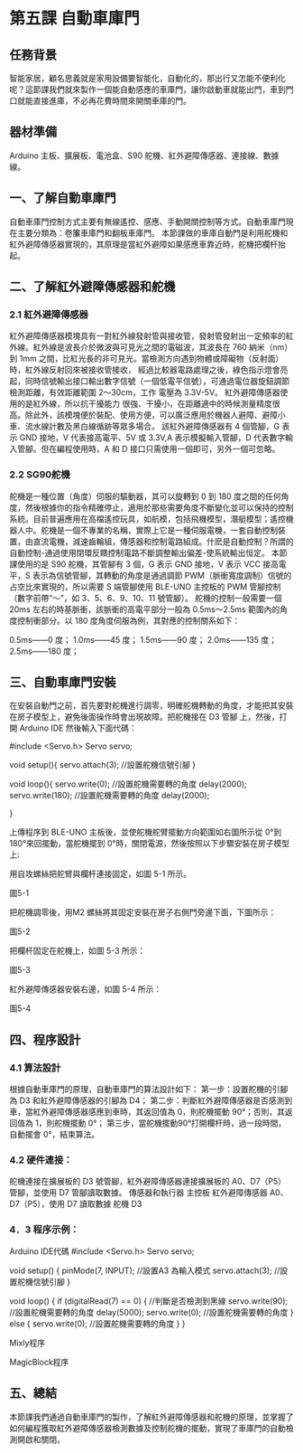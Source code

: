 # 第五課	自動車庫門


## 任務背景

智能家居，顧名思義就是家用設備要智能化，自動化的，那出行又怎能不便利化呢？這節課我們就來製作一個能自動感應的車庫門，讓你啟動車就能出門，車到門口就能直接進庫，不必再花費時間來開關車庫的門。


## 器材準備

Arduino 主板、擴展板、電池盒、S90 舵機、紅外避障傳感器、連接線、數據線。

## 一、了解自動車庫門

自動車庫門控制方式主要有無線遙控、感應、手動開關控制等方式。自動車庫門現在主要分類為：卷簾車庫門和翻板車庫門。
本節課做的車庫自動門是利用舵機和紅外避障傳感器實現的，其原理是當紅外避障如果感應車靠近時，舵機把欄杆抬起。

## 二、了解紅外避障傳感器和舵機

### 2.1		紅外避障傳感器
紅外避障傳感器模塊具有一對紅外線發射管與接收管，發射管發射出一定頻率的紅外線。紅外線是波長介於微波與可見光之間的電磁波，其波長在 760 納米（nm）到 1mm 之間，比紅光長的非可見光。當檢測方向遇到物體或障礙物（反射面）時，紅外線反射回來被接收管接收， 經過比較器電路處理之後，綠色指示燈會亮起，同時信號輸出接口輸出數字信號（一個低電平信號），可通過電位器旋鈕調節檢測距離，有效距離範圍 2～30cm，工作 電壓為 3.3V-5V。
紅外避障傳感器使用的是紅外線，所以抗干擾能力 很強、干擾小，在距離適中的時候測量精度很高。除此外，該模塊便於裝配、使用方便，可以廣泛應用於機器人避障、避障小車、流水線計數及黑白線循跡等眾多場合。
該紅外避障傳感器有 4 個管腳，G 表示 GND 接地，V 代表接高電平、5V 或 3.3V,A 表示模擬輸入管腳，D 代表數字輸入管腳。但在編程使用時，A 和 D 接口只需使用一個即可，另外一個可忽略。

### 2.2		SG90舵機 
舵機是一種位置（角度）伺服的驅動器，其可以旋轉到 0 到 180 度之間的任何角度，然後根據你的指令精確停止，適用於那些需要角度不斷變化並可以保持的控制系統。目前普遍應用在高檔遙控玩具，如航模，包括飛機模型，潛艇模型；遙控機器人中。舵機是一個不專業的名稱，實際上它是一種伺服電機，一套自動控制裝置，由直流電機，減速齒輪組，傳感器和控制電路組成。什麽是自動控制？所謂的自動控制-通過使用閉環反饋控制電路不斷調整輸出偏差-使系統輸出恒定。
本節課使用的是 S90 舵機，其管腳有 3 個，G 表示 GND 接地，V 表示 VCC 接高電平，S 表示為信號管腳，其轉動的角度是通過調節 PWM（脈衝寬度調制）信號的占空比來實現的，所以需要 S 端管腳使用 BLE-UNO 主控板的 PWM 管腳控制（數字前帶“～”，如 3、5、6、9、10、11 號管腳）。
舵機的控制一般需要一個 20ms 左右的時基脈衝，該脈衝的高電平部分一般為 0.5ms～2.5ms 範圍內的角度控制衝部分。以 180 度角度伺服為例，其對應的控制關系如下：

0.5ms——0 度；
1.0ms——45 度；
1.5ms——90 度；
2.0ms——135 度；
2.5ms——180 度；

## 三、自動車庫門安裝

在安裝自動門之前，首先要對舵機進行調零，明確舵機轉動的角度，才能把其安裝在房子模型上，避免後面操作時會出現故障。把舵機接在 D3 管腳 上，然後，打開 Arduino IDE 然後輸入下面代碼：

#include <Servo.h> 
Servo servo;


void setup(){
servo.attach(3); //設置舵機信號引腳
}

void loop(){
servo.write(0); //設置舵機需要轉的角度
delay(2000);
servo.write(180); //設置舵機需要轉的角度
delay(2000);

}




上傳程序到 BLE-UNO 主板後，並使舵機舵臂擺動方向範圍如右圖所示從 0°到 180°來回擺動，當舵機擺到 0°時，關閉電源，然後按照以下步驟安裝在房子模型上:






用自攻螺絲把舵臂與欄杆連接固定，如圖 5-1 所示。











圖5-1

把舵機調零後，用M2 螺絲將其固定安裝在房子右側門旁邊下面，下圖所示：











圖5-2


把欄杆固定在舵機上，如圖 5-3 所示：











圖5-3

紅外避障傳感器安裝右邊，如圖 5-4 所示：











圖5-4

## 四、程序設計

### 4.1	算法設計

根據自動車庫門的原理，自動車庫門的算法設計如下：
第一步：設置舵機的引腳為 D3 和紅外避障傳感器的引腳為 D4；
第二步：判斷紅外避障傳感器是否感測到車，當紅外避障傳感器感應到車時，其返回值為 0，則舵機擺動 90°；否則，其返回值為 1，則舵機擺動 0°；
第三步，當舵機擺動90°打開欄杆時，過一段時間，自動擺會 0°，結束算法。

### 4.2	硬件連接：
舵機連接在擴展板的 D3 號管腳，紅外避障傳感器連接擴展板的 A0、D7（P5）管腳，並使用 D7 管腳讀取數據。
傳感器和執行器
主控板
紅外避障傳感器
A0、D7（P5），使用 D7 讀取數據
舵機
D3



### 4．3	程序示例：
Arduino IDE代碼
#include <Servo.h>
Servo servo;


void setup()
{
pinMode(7, INPUT);	//設置A3 為輸入模式
servo.attach(3); //設置舵機信號引腳
}

void loop()
{
if (digitalRead(7) == 0)
{	//判斷是否檢測到黑線
servo.write(90); //設置舵機需要轉的角度
delay(5000);
servo.write(0); //設置舵機需要轉的角度
}
else {
servo.write(0); //設置舵機需要轉的角度
}
}


Mixly程序

MagicBlock程序




## 五、總結
本節課我們通過自動車庫門的製作，了解紅外避障傳感器和舵機的原理，並掌握了如何編程獲取紅外避障傳感器檢測數據及控制舵機的擺動，實現了車庫門的自動檢測開啟和關閉。

